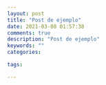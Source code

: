 ```yaml
---
layout: post
title: "Post de ejemplo"
date: 2021-03-08 01:57:38
comments: true
description: "Post de ejemplo"
keywords: ""
categories:

tags:

---
```

